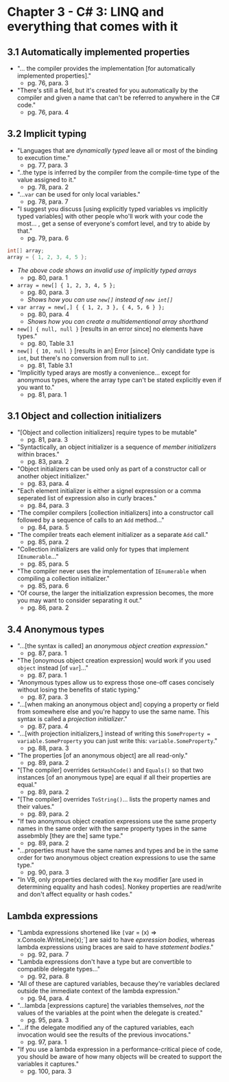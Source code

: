 # Chapter 3 - C# 3: LINQ and everything that comes with it

## 3.1 Automatically implemented properties

- "... the compiler provides the implementation [for automatically implemented properties]."
  - pg. 76, para. 3
- "There's still a field, but it's created for you automatically by the compiler and given a name that can't be referred to anywhere in the C# code."
  - pg. 76, para. 4

## 3.2 Implicit typing

- "Languages that are *dynamically typed* leave all or most of the binding to execution time."
  - pg. 77, para. 3
- "..the type is inferred by the compiler from the compile-time type of the value assigned to it."
  - pg. 78, para. 2
- "...`var` can be used for only local variables."
  - pg. 78, para. 7
- "I suggest you discuss [using explicitly typed variables vs implicitly typed variables] with other people who'll work with your code the most... , get a sense of everyone's comfort level, and try to abide by that."
  - pg. 79, para. 6

```c#
int[] array;
array = { 1, 2, 3, 4, 5 };
```

- *The above code shows an invalid use of implicitly typed arrays*
  - pg. 80, para. 1
- `array = new[] { 1, 2, 3, 4, 5 };`
  - pg. 80, para. 3
  - *Shows how you can use `new[]` instead of `new int[]`*
- `var array = new[,] { { 1, 2, 3 }, { 4, 5, 6 } };`
  - pg. 80, para. 4
  - *Shows how you can create a multidementional array shorthand*
- `new[] { null, null }` [results in an error since] no elements have types."
  - pg. 80, Table 3.1
- `new[] { 10, null }` [results in an] Error [since] Only candidate type is `int`, but there's no conversion from null to `int`.
  - pg. 81, Table 3.1
- "Implicitly typed arays are mostly a convenience... except for anonymous types, where the array type can't be stated explicitly even if you want to."
  - pg. 81, para. 1

## 3.1 Object and collection initializers

- "[Object and collection initializers] require types to be mutable"
  - pg. 81, para. 3
- "Syntactically, an object initializer is a sequence of *member initializers* within braces."
  - pg. 83, para. 2
- "Object initializers can be used only as part of a constructor call or another object initializer."
  - pg. 83, para. 4
- "Each element initializer is either a signel expression or a comma seperated list of expression also in curly braces."
  - pg. 84, para. 3
- "The compiler compilers [collection initializers] into a constructor call followed by a sequence of calls to an `Add` method..."
  - pg. 84, para. 5
- "The compiler treats each element initializer as a separate `Add` call."
  - pg. 85, para. 2
- "Collection initializers are valid only for types that implement `IEnumerable`..."
  - pg. 85, para. 5
- "The compiler never uses the implementation of `IEnumerable` when compiling a collection initializer."
  - pg. 85, para. 6
- "Of course, the larger the initialization expression becomes, the more you may want to consider separating it out."
  - pg. 86, para. 2

## 3.4 Anonymous types

- "...[the syntax is called] an *anonymous object creation expression*."
  - pg. 87, para. 1
- "The [onoymous object creation expression] would work if you used `object` instead [of `var`]..."
  - pg. 87, para. 1
- "Anonymous types allow us to express those one-off cases concisely without losing the benefits of static typing."
  - pg. 87, para. 3
- "...[when making an anonymous object and] copying a property or field from somewhere else and you're happy to use the same name. This syntax is called a *projection initializer*."
  - pg. 87, para. 4
- "...[with projection initializers,] instead of writing this `SomeProperty = variable.SomeProperty` you can just write this: `variable.SomeProperty`."
  - pg. 88, para. 3
- "The properties [of an anonymous object] are all read-only."
  - pg. 89, para. 2
- "[The compiler] overrides `GetHashCode()` and `Equals()` so that two instances [of an anonymous type] are equal if all their properties are equal."
  - pg. 89, para. 2
- "[The compiler] overrides `ToString()`... lists the property names and their values."
  - pg. 89, para. 2
- "If two anonymous object creation expressions use the same property names in the same order with the same property types in the same assebmbly [they are the] same type."
  - pg. 89, para. 2
- "...properties must have the same names and types and be in the same order for two anonymous object creation expressions to use the same type."
  - pg. 90, para. 3
- "In VB, only properties declared with the `Key` modifier [are used in determining equality and hash codes]. Nonkey properties are read/write and don't affect equality or hash codes."

## Lambda expressions

- "Lambda expressions shortened like `[`var = (x) => x.Console.WriteLine(x);`] are said to have *epxression bodies*, whereas lambda expressions using braces are said to have *statement bodies*."
  - pg. 92, para. 7
- "Lambda expressions don't have a type but are convertible to compatible delegate types..."
  - pg. 92, para. 8
- "All of these are captured variables, because they're variables declared outside the immediate context of the lambda expression."
  - pg. 94, para. 4
- "...lambda [expressions capture] the variables themselves, *not* the values of the variables at the point when the delegate is created."
  - pg. 95, para. 3
- "...if the delegate modified any of the captured variables, each invocation would see the results of the previous invocations."
  - pg. 97, para. 1
- "If you use a lambda expression in a performance-critical piece of code, you should be aware of how many objects will be created to support the variables it captures."
  - pg. 100, para. 3
